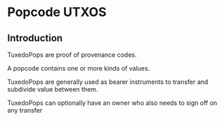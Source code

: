 # Popcode UTXOS

## Introduction
TuxedoPops are proof of provenance codes.

A popcode contains one or more kinds of values.

TuxedoPops are generally used as bearer instruments to transfer and subdivide value between them.

TuxedoPops can optionally have an owner who also needs to sign off on any transfer



